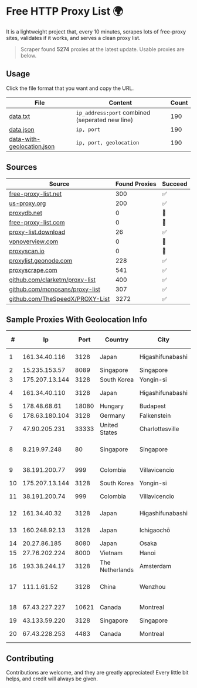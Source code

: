 
# Free HTTP Proxy List 🌍

It is a lightweight project that, every 10 minutes, scrapes lots of free-proxy sites, validates if it works, and serves a clean proxy list.


> Scraper found **5274** proxies at the latest update. Usable proxies are below.

## Usage

Click the file format that you want and copy the URL.


|File|Content|Count|
|----|-------|-----|
|[data.txt](https://raw.githubusercontent.com/themiralay/Proxy-List-World/master/data.txt)|`ip_address:port` combined (seperated new line)|190|
|[data.json](https://raw.githubusercontent.com/themiralay/Proxy-List-World/master/data.json)|`ip, port`|190|
|[data-with-geolocation.json](https://raw.githubusercontent.com/themiralay/Proxy-List-World/master/data-with-geolocation.json)|`ip, port, geolocation`|190|

## Sources

|Source|Found Proxies|Succeed|
|------|-------------|-------|
|[free-proxy-list.net](https://free-proxy-list.net)|300|✅|
|[us-proxy.org](https://www.us-proxy.org)|200|✅|
|[proxydb.net](http://proxydb.net)|0|🚫|
|[free-proxy-list.com](https://free-proxy-list.com/?page=&port=&type%5B%5D=http&type%5B%5D=https&up_time=0&search=Search)|0|🚫|
|[proxy-list.download](https://www.proxy-list.download/HTTP)|26|✅|
|[vpnoverview.com](https://vpnoverview.com/privacy/anonymous-browsing/free-proxy-servers)|0|🚫|
|[proxyscan.io](https://www.proxyscan.io)|0|🚫|
|[proxylist.geonode.com](https://proxylist.geonode.com/api/proxy-list?limit=300&page=1&sort_by=lastChecked&sort_type=desc&protocols=http,https)|228|✅|
|[proxyscrape.com](https://api.proxyscrape.com/v2/?request=displayproxies&protocol=http&timeout=10000&country=all&ssl=all&anonymity=all)|541|✅|
|[github.com/clarketm/proxy-list](https://raw.githubusercontent.com/clarketm/proxy-list/master/proxy-list-raw.txt)|400|✅|
|[github.com/monosans/proxy-list](https://raw.githubusercontent.com/monosans/proxy-list/main/proxies/http.txt)|307|✅|
|[github.com/TheSpeedX/PROXY-List](https://raw.githubusercontent.com/TheSpeedX/PROXY-List/master/http.txt)|3272|✅|


## Sample Proxies With Geolocation Info

|#|Ip|Port|Country|City|Internet Service Provider|
|-|--|----|-------|----|-------------------------|
|1|161.34.40.116|3128|Japan|Higashifunabashi|NTT PC Communications, Inc.|
|2|15.235.153.57|8089|Singapore|Singapore|OVH Hosting|
|3|175.207.13.144|3128|South Korea|Yongin-si|Korea Telecom|
|4|161.34.40.110|3128|Japan|Higashifunabashi|NTT PC Communications, Inc.|
|5|178.48.68.61|18080|Hungary|Budapest|UPC|
|6|178.63.180.104|3128|Germany|Falkenstein|Hetzner Online GmbH|
|7|47.90.205.231|33333|United States|Charlottesville|Alibaba.com LLC|
|8|8.219.97.248|80|Singapore|Singapore|Alibaba Cloud (Singapore) Private Limited|
|9|38.191.200.77|999|Colombia|Villavicencio|Hola Telecomunicacines Colombia S.A.S|
|10|175.207.13.144|3128|South Korea|Yongin-si|Korea Telecom|
|11|38.191.200.74|999|Colombia|Villavicencio|Hola Telecomunicacines Colombia S.A.S|
|12|161.34.40.32|3128|Japan|Higashifunabashi|NTT PC Communications, Inc.|
|13|160.248.92.13|3128|Japan|Ichigaochō|NTT PC Communications, Inc.|
|14|20.27.86.185|8080|Japan|Osaka|Microsoft Corporation|
|15|27.76.202.224|8000|Vietnam|Hanoi|Newass2011xDSLHCMC|
|16|193.38.244.17|3128|The Netherlands|Amsterdam|Istqrar for Servers Services Ltd|
|17|111.1.61.52|3128|China|Wenzhou|China Mobile communications corporation|
|18|67.43.227.227|10621|Canada|Montreal|GloboTech Communications|
|19|43.133.59.220|3128|Singapore|Singapore|Aceville Pte.ltd|
|20|67.43.228.253|4483|Canada|Montreal|GloboTech Communications|



## Contributing

Contributions are welcome, and they are greatly appreciated! Every
little bit helps, and credit will always be given.


